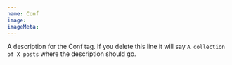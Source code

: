 ```yaml
---
name: Conf
image:
imageMeta:
---
```

A description for the Conf tag. If you delete this line it will say
`A collection of X posts` where the description should go.
